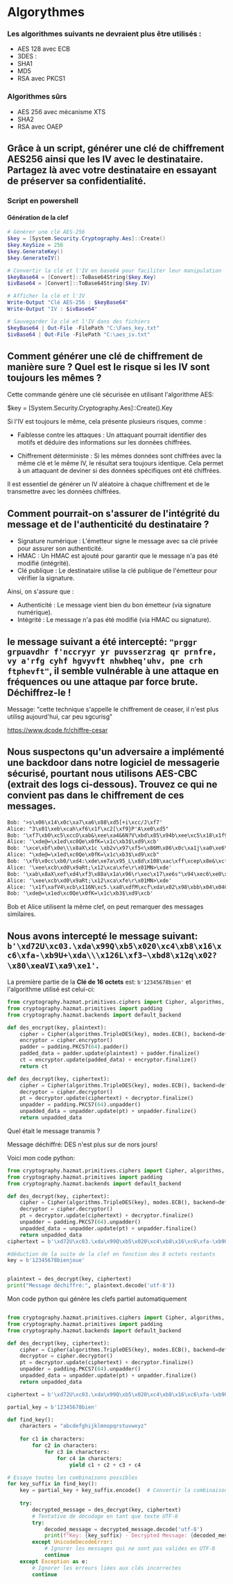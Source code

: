 # Algorythmes
### Les algorithmes suivants ne devraient plus être utilisés :

    
* AES 128 avec ECB 
* 3DES : 
* SHA1 
* MD5 
* RSA avec PKCS1 

### Algorithmes sûrs
* AES 256 avec mécanisme XTS
* SHA2
* RSA avec OAEP

## Grâce à un script, générer une clé de chiffrement **AES256** ainsi que les IV avec le destinataire. Partagez là avec votre destinataire en essayant de préserver sa confidentialité.

### Script en powershell

#### Génération de la clef
```powershell
# Générer une clé AES-256
$key = [System.Security.Cryptography.Aes]::Create()
$key.KeySize = 256
$key.GenerateKey()
$key.GenerateIV()

# Convertir la clé et l'IV en base64 pour faciliter leur manipulation
$keyBase64 = [Convert]::ToBase64String($key.Key)
$ivBase64 = [Convert]::ToBase64String($key.IV)

# Afficher la clé et l'IV
Write-Output "Clé AES-256 : $keyBase64"
Write-Output "IV : $ivBase64"

# Sauvegarder la clé et l'IV dans des fichiers
$keyBase64 | Out-File -FilePath "C:\Faes_key.txt"
$ivBase64 | Out-File -FilePath "C:\aes_iv.txt"

```
## Comment générer une **clé de chiffrement** de manière sure ? Quel est le risque si les **IV** sont toujours les mêmes ?

Cette commande génère une clé sécurisée en utilisant l'algorithme AES:

$key = [System.Security.Cryptography.Aes]::Create().Key

Si l'IV est toujours le même, cela présente plusieurs risques, comme :

* Faiblesse contre les attaques : Un attaquant pourrait identifier des motifs et déduire des informations sur les données chiffrées.
 
* Chiffrement déterministe : Si les mêmes données sont chiffrées avec la même clé et le même IV, le résultat sera toujours identique. Cela permet à un attaquant de deviner si des données spécifiques ont été chiffrées.

Il est essentiel de générer un IV aléatoire à chaque chiffrement et de le transmettre avec les données chiffrées.
## Comment pourrait-on s'assurer de l'intégrité du message et de l'authenticité du destinataire ?

* Signature numérique : L'émetteur signe le message avec sa clé privée pour assurer son authenticité.
* HMAC : Un HMAC est ajouté pour garantir que le message n'a pas été modifié (intégrité).
* Clé publique : Le destinataire utilise la clé publique de l'émetteur pour vérifier la signature.

Ainsi, on s'assure que :

* Authenticité : Le message vient bien du bon émetteur (via signature numérique).
* Intégrité : Le message n'a pas été modifié (via HMAC ou signature).

## le message suivant a été intercepté: `"prggr grpuavdhr f'nccryyr yr puvsserzrag qr prnfre, vy a'rfg cyhf hgvyvft nhwbheq'uhv, pne crh ftphevft"`, il semble vulnérable à une attaque en fréquences ou une attaque par force brute. Déchiffrez-le !

Message: "cette technique s'appelle le chiffrement de ceaser, il n'est plus utilisg aujourd'hui, car peu sgcurisg"

https://www.dcode.fr/chiffre-cesar

## Nous suspectons qu'un adversaire a implémenté une backdoor dans notre logiciel de messagerie sécurisé, pourtant nous utilisons AES-CBC (extrait des logs ci-dessous). Trouvez ce qui ne convient pas dans le chiffrement de ces messages.

```txt
Bob: '>s\x06\x14\x0c\xa7\xa6\x88\xd5[+i\xcc/J\xf7'
Alice: "3\x01\xeb\xcah\xf6\x1f\xc2[\xf9}P'A\xe0\xd5"
Bob: '\xf7\xb0\xc5\xccO\xab&\xee\xa4&6N?V\xbd\x85\x94b\xee\xc5\x18\x1f9\xe7\xe5\xe0\xffyf\xab\xfb\xb9
Alice: '\xde@=\x1ed\xc0Qe\x0fK=\x1c\xb3$\xd9\xcb'
Bob: '\xce\xbf\x0e\\\x8aX\x1c \xb2v\x97\xf5<\x86M\x86\x0c\xa1j\xa0\xe6\xa9\x11\xf9AyZ\xda9\x94ec'
Alice: "\xde@=\x1ed\xc0Qe\x0fK=\x1c\xb3$\xd9\xcb"
Bob: '\xfb\x0cc\xb0/\xd4:\xde\xe7a\x95_L\x8d\x108\xac\xff\xcep\x8e&\xcfq6ym\x0c\xf6\xccI\xed'
Alice: '\xee\xcb\xd0\x9aRt;\x12\xca\xfe\r\x01MN>\xde'
Bob: '\xab\x8aX\xef\xd4\xf3\x88a\x1a\x96\r\xec\x17\xe6s"\x94\xec6\xe0\xff \x82\xa1\xb4\xe2\xc1\x08\r!T\x89\xe2B\x1d^\xf7l\xd8\xc9\xa4\xcd\xa5\x8e\xb3\x1d\x1f\xe7'
Alice: '\xee\xcb\xd0\x9aRt;\x12\xca\xfe\r\x01MN>\xde'
Alice: '\x1f\xafV4\xcb\x116N\xc5.\xa8\xdfM\xcf\xda\x02\x98\xbb\x04\x04C}N{\xf95\x05e\xc6\xf9\xbe,'
Bob: '\xde@=\x1ed\xc0Qe\x0fK=\x1c\xb3$\xd9\xcb'
```
Bob et Alice utilisent la même clef, on peut remarquer des messages similaires.

## Nous avons intercepté le message suivant: `b'\xd72U\xc03.\xda\x99Q\xb5\x020\xc4\xb8\x16\xc6\xfa-\xb9U+\xda\\\x126L\xf3~\xbd8\x12q\x02?\x80\xeaVI\xa9\xe1'`. 

La première partie de la **Clé de 16 octets** est: `b'12345678bien'` et l'algorithme utilisé est celui-ci:

```python
from cryptography.hazmat.primitives.ciphers import Cipher, algorithms, modes
from cryptography.hazmat.primitives import padding
from cryptography.hazmat.backends import default_backend

def des_encrypt(key, plaintext):
    cipher = Cipher(algorithms.TripleDES(key), modes.ECB(), backend=default_backend())
    encryptor = cipher.encryptor()
    padder = padding.PKCS7(64).padder()
    padded_data = padder.update(plaintext) + padder.finalize()
    ct = encryptor.update(padded_data) + encryptor.finalize()
    return ct

def des_decrypt(key, ciphertext):
    cipher = Cipher(algorithms.TripleDES(key), modes.ECB(), backend=default_backend())
    decryptor = cipher.decryptor()
    pt = decryptor.update(ciphertext) + decryptor.finalize()
    unpadder = padding.PKCS7(64).unpadder()
    unpadded_data = unpadder.update(pt) + unpadder.finalize()
    return unpadded_data
```

Quel était le message transmis ?

Message déchiffré: DES n'est plus sur de nors jours!

Voici mon code python:
```python
from cryptography.hazmat.primitives.ciphers import Cipher, algorithms, modes
from cryptography.hazmat.primitives import padding
from cryptography.hazmat.backends import default_backend

def des_decrypt(key, ciphertext):
    cipher = Cipher(algorithms.TripleDES(key), modes.ECB(), backend=default_backend())
    decryptor = cipher.decryptor()
    pt = decryptor.update(ciphertext) + decryptor.finalize()
    unpadder = padding.PKCS7(64).unpadder()
    unpadded_data = unpadder.update(pt) + unpadder.finalize()
    return unpadded_data
ciphertext = b'\xd72U\xc03.\xda\x99Q\xb5\x020\xc4\xb8\x16\xc6\xfa-\xb9U+\xda\\\x126L\xf3~\xbd8\x12q\x02?\x80\xeaVI\xa9\xe1'

#déduction de la suite de la clef en fonction des 8 octets restants
key = b'12345678bienjoue'


plaintext = des_decrypt(key, ciphertext)
print("Message déchiffré:", plaintext.decode('utf-8')) 
```


Mon code python qui génère les clefs partiel automatiquement

```python

from cryptography.hazmat.primitives.ciphers import Cipher, algorithms, modes
from cryptography.hazmat.primitives import padding
from cryptography.hazmat.backends import default_backend

def des_decrypt(key, ciphertext):
    cipher = Cipher(algorithms.TripleDES(key), modes.ECB(), backend=default_backend())
    decryptor = cipher.decryptor()
    pt = decryptor.update(ciphertext) + decryptor.finalize()
    unpadder = padding.PKCS7(64).unpadder()
    unpadded_data = unpadder.update(pt) + unpadder.finalize()
    return unpadded_data

ciphertext = b'\xd72U\xc03.\xda\x99Q\xb5\x020\xc4\xb8\x16\xc6\xfa-\xb9U+\xda\\\x126L\xf3~\xbd8\x12q\x02?\x80\xeaVI\xa9\xe1'

partial_key = b'12345678bien' 

def find_key():
    characters = "abcdefghijklmnopqrstuvwxyz"
    
    for c1 in characters:
        for c2 in characters:
            for c3 in characters:
                for c4 in characters:
                    yield c1 + c2 + c3 + c4

# Essaye toutes les combinaisons possibles
for key_suffix in find_key():
    key = partial_key + key_suffix.encode()  # Convertir la combinaison en bytes
    
    try:
        decrypted_message = des_decrypt(key, ciphertext)
        # Tentative de décodage en tant que texte UTF-8
        try:
            decoded_message = decrypted_message.decode('utf-8')
            print(f"Key: {key_suffix} - Decrypted Message: {decoded_message}")
        except UnicodeDecodeError:
            # Ignorer les messages qui ne sont pas valides en UTF-8
            continue
    except Exception as e:
        # Ignorer les erreurs liées aux clés incorrectes
        continue

